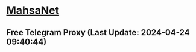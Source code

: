 
# [MahsaNet](https://t.me/mahsa_net)
## Free Telegram Proxy (Last Update: 2024-04-24 09:40:44)

    